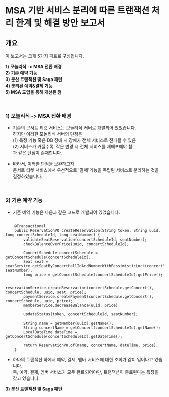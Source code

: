 
# MSA 기반 서비스 분리에 따른 트랜잭션 처리 한계 및 해결 방안 보고서 

## 개요

이 보고서는 크게 5가지 파트로 구성됩니다.
  
**1) 모놀리식 -> MSA 전환 배경** <br>
**2) 기존 예약 기능** <br>
**3) 분산 트랜잭션 및 Saga 패턴** <br>
**4) 분리된 예약&결제 기능** <br>
**5) MSA 도입을 통해 개선된 점** <br> 

<br> 

### 1) 모놀리식 -> MSA 전환 배경

- 기존의 콘서트 티켓 서비스는 모놀리식 서버로 개발되어 있었습니다. <br>
  하지만 이러한 모놀리식 서버의 단점은 <br> 
  (1) 특정 기능 혹은 DB 장애 시 장애가 전체 서비스로 전파될 수 있음 <br>
  (2) 서비스가 커질수록, 작은 변경 시 전체 서비스를 재배포해야 함 <br> 
  과 같은 단점이 존재합니다. <br> 

- 따라서, 이러한 단점을 보완하고자 <br>
  콘서트 티켓 서비스에서 우선적으로 '결제'기능을 독립된 서비스로 분리하는 것을 결정하였습니다. <br>
  

<br> 


### 2) 기존 예약 기능 

- 기존 예약 기능은 다음과 같은 코드로 개발되어 있었습니다. <br>

```

    @Transactional
    public ReservationVO createReservation(String token, String uuid, long concertScheduleId, long seatNumber) {
        validateSeatReservation(concertScheduleId, seatNumber);
        checkBalanceOverPrice(uuid, concertScheduleId);

        ConcertSchedule concertSchedule = getConcertSchedule(concertScheduleId);
        Seat seat = seatService.getSeatByConcertHallIdAndNumberWithPessimisticLock(concertScheduleId, seatNumber);
        long price = getConcertSchedule(concertScheduleId).getPrice();

        reservationService.createReservation(concertSchedule.getConcert(), concertSchedule, uuid, seat, price);
        paymentService.createPayment(concertSchedule.getConcert(), concertSchedule, uuid, price);
        memberService.decreaseBalance(uuid, price);

        updateStatus(token, concertScheduleId, seatNumber);

        String name = getMember(uuid).getName();
        String concertName = getConcert(concertScheduleId).getName();
        LocalDateTime dateTime = getConcertSchedule(concertScheduleId).getDateTime();

        return ReservationVO.of(name, concertName, dateTime, price);
    }
```

- 하나의 트랜잭션 하에서 예약, 결제, 멤버 서비스에 대한 조회가 같이 일어나고 있습니다. <br> 
  즉, 예약, 결제, 멤버 서비스가 모두 완료되어야만, 트랜잭션이 종료된다는 특징을 갖고 있습니다. <br>  


**3) 분산 트랜잭션 및 Saga 패턴** <br>

<br> 

```
